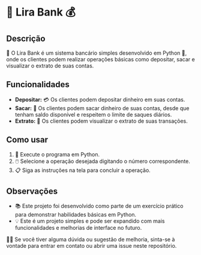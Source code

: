# 🏦 Lira Bank 💰

## Descrição

📝 O Lira Bank é um sistema bancário simples desenvolvido em Python 🐍, onde os clientes podem realizar operações básicas como depositar, sacar e visualizar o extrato de suas contas.

## Funcionalidades

- **Depositar:** 💳 Os clientes podem depositar dinheiro em suas contas.
- **Sacar:** 💸 Os clientes podem sacar dinheiro de suas contas, desde que tenham saldo disponível e respeitem o limite de saques diários.
- **Extrato:** 📜 Os clientes podem visualizar o extrato de suas transações.

## Como usar

1. 🚀 Execute o programa em Python.
2. 🖱️ Selecione a operação desejada digitando o número correspondente.
3. 📋 Siga as instruções na tela para concluir a operação.

## Observações

- 📚 Este projeto foi desenvolvido como parte de um exercício prático para demonstrar habilidades básicas em Python.
- 💡 Este é um projeto simples e pode ser expandido com mais funcionalidades e melhorias de interface no futuro.

👨‍💻 Se você tiver alguma dúvida ou sugestão de melhoria, sinta-se à vontade para entrar em contato ou abrir uma issue neste repositório.
